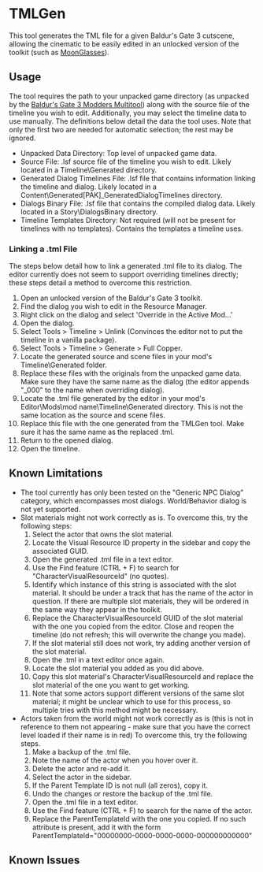 # TMLGen

 This tool generates the TML file for a given Baldur's Gate 3 cutscene, allowing the cinematic to be easily edited in an unlocked version of the toolkit (such as [MoonGlasses](https://www.nexusmods.com/baldursgate3/mods/12308?tab=description)).

## Usage

The tool requires the path to your unpacked game directory (as unpacked by the [Baldur's Gate 3 Modders Multitool](https://github.com/ShinyHobo/BG3-Modders-Multitool)) along with the source file of the timeline you wish to edit.
Additionally, you may select the timeline data to use manually. The definitions below detail the data the tool uses. Note that only the first two are needed for automatic selection; the rest may be ignored.
- Unpacked Data Directory: Top level of unpacked game data.
- Source File: .lsf source file of the timeline you wish to edit. Likely located in a Timeline\Generated directory.
- Generated Dialog Timelines File: .lsf file that contains information linking the timeline and dialog. Likely located in a Content\Generated\[PAK]_GeneratedDialogTimelines directory.
- Dialogs Binary File: .lsf file that contains the compiled dialog data. Likely located in a Story\DialogsBinary directory.
- Timeline Templates Directory: Not required (will not be present for timelines with no templates). Contains the templates a timeline uses.

### Linking a .tml File

The steps below detail how to link a generated .tml file to its dialog. The editor currently does not seem to support overriding timelines directly; these steps detail a method to overcome this restriction.

1. Open an unlocked version of the Baldur's Gate 3 toolkit.
2. Find the dialog you wish to edit in the Resource Manager.
3. Right click on the dialog and select 'Override in the Active Mod...'
4. Open the dialog.
5. Select Tools > Timeline > Unlink (Convinces the editor not to put the timeline in a vanilla package).
6. Select Tools > Timeline > Generate > Full Copper.
7. Locate the generated source and scene files in your mod's Timeline\Generated folder.
8. Replace these files with the originals from the unpacked game data. Make sure they have the same name as the dialog (the editor appends "_000" to the name when overriding dialog).
9. Locate the .tml file generated by the editor in your mod's Editor\Mods\mod name\Timeline\Generated directory. This is not the same location as the source and scene files.
10. Replace this file with the one generated from the TMLGen tool. Make sure it has the same name as the replaced .tml.
11. Return to the opened dialog.
12. Open the timeline.

## Known Limitations

- The tool currently has only been tested on the "Generic NPC Dialog" category, which encompasses most dialogs. World/Behavior dialog is not yet supported.
- Slot materials might not work correctly as is. To overcome this, try the following steps:
  1. Select the actor that owns the slot material.
  2. Locate the Visual Resource ID property in the sidebar and copy the associated GUID.
  3. Open the generated .tml file in a text editor.
  4. Use the Find feature (CTRL + F) to search for "CharacterVisualResourceId" (no quotes).
  5. Identify which instance of this string is associated with the slot material. It should be under a track that has the name of the actor in question. If there are multiple slot materials, they will be ordered in the same way they appear in the toolkit.
  6. Replace the CharacterVisualResourceId GUID of the slot material with the one you copied from the editor. Close and reopen the timeline (do not refresh; this will overwrite the change you made).
  7. If the slot material still does not work, try adding another version of the slot material.
  8. Open the .tml in a text editor once again.
  9. Locate the slot material you added as you did above.
  10. Copy this slot material's CharacterVisualResourceId and replace the slot material of the one you want to get working.
  11. Note that some actors support different versions of the same slot material; it might be unclear which to use for this process, so multiple tries with this method might be necessary.
 - Actors taken from the world might not work correctly as is (this is not in reference to them not appearing - make sure that you have the correct level loaded if their name is in red) To overcome this, try the following steps.
   1. Make a backup of the .tml file.
   2. Note the name of the actor when you hover over it.
   3. Delete the actor and re-add it.
   4. Select the actor in the sidebar.
   5. If the Parent Template ID is not null (all zeros), copy it.
   6. Undo the changes or restore the backup of the .tml file.
   7. Open the .tml file in a text editor.
   8. Use the Find feature (CTRL + F) to search for the name of the actor.
   9. Replace the ParentTemplateId with the one you copied. If no such attribute is present, add it with the form ParentTemplateId="00000000-0000-0000-0000-000000000000"

## Known Issues
